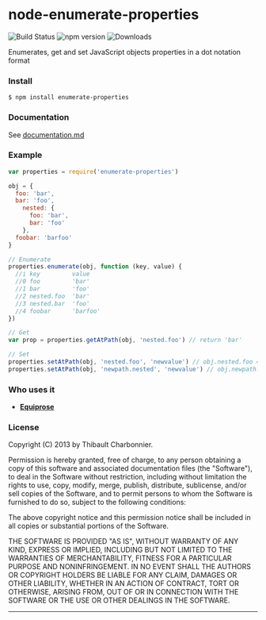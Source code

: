 # node-enumerate-properties

![Build Status][travis-image]
![npm version][npm-version-image]
![Downloads][npm-downloads-image]

Enumerates, get and set JavaScript objects properties in a dot notation format

### Install

```
$ npm install enumerate-properties
```

### Documentation
See [documentation.md](documentation.md)

### Example

```javascript
var properties = require('enumerate-properties')

obj = {
  foo: 'bar',
  bar: 'foo',
    nested: {
      foo: 'bar',
      bar: 'foo'
    },
  foobar: 'barfoo'
}

// Enumerate
properties.enumerate(obj, function (key, value) {
  //i key         value
  //0 foo         'bar'
  //1 bar         'foo'
  //2 nested.foo  'bar'
  //3 nested.bar  'foo'
  //4 foobar      'barfoo'
})

// Get
var prop = properties.getAtPath(obj, 'nested.foo') // return 'bar'

// Set
properties.setAtPath(obj, 'nested.foo', 'newvalue') // obj.nested.foo === 'newvalue'
properties.setAtPath(obj, 'newpath.nested', 'newvalue') // obj.newpath.nested is created
```

### Who uses it

- **[Equiprose](http://www.equiprose.org)**

### License

Copyright (C) 2013 by Thibault Charbonnier.

Permission is hereby granted, free of charge, to any person obtaining a copy of this software and associated documentation files (the "Software"), to deal in the Software without restriction, including without limitation the rights to use, copy, modify, merge, publish, distribute, sublicense, and/or sell copies of the Software, and to permit persons to whom the Software is furnished to do so, subject to the following conditions:

The above copyright notice and this permission notice shall be included in all copies or substantial portions of the Software.

THE SOFTWARE IS PROVIDED "AS IS", WITHOUT WARRANTY OF ANY KIND, EXPRESS OR IMPLIED, INCLUDING BUT NOT LIMITED TO THE WARRANTIES OF MERCHANTABILITY, FITNESS FOR A PARTICULAR PURPOSE AND NONINFRINGEMENT. IN NO EVENT SHALL THE AUTHORS OR COPYRIGHT HOLDERS BE LIABLE FOR ANY CLAIM, DAMAGES OR OTHER LIABILITY, WHETHER IN AN ACTION OF CONTRACT, TORT OR OTHERWISE, ARISING FROM, OUT OF OR IN CONNECTION WITH THE SOFTWARE OR THE USE OR OTHER DEALINGS IN THE SOFTWARE.

---

[travis-image]: https://img.shields.io/travis/thibaultCha/node-enumerate-properties.svg?style=flat

[npm-version-image]: https://img.shields.io/npm/v/enumerate-properties.svg?style=flat

[npm-downloads-image]: https://img.shields.io/npm/dm/enumerate-properties.svg?style=flat
